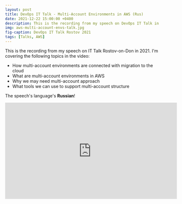 ```yaml
---
layout: post
title: DevOps IT Talk - Multi-Account Environments in AWS (Rus)
date: 2021-12-22 15:00:00 +0400
description: This is the recording from my speech on DevOps IT Talk in Rostov in 2021
img: aws-multi-account-envs-talk.jpg
fig-caption: DevOps IT Talk Rostov 2021
tags: [Talks, AWS]
---
```


This is the recording from my speech on IT Talk Rostov-on-Don in 2021. I'm covering the following topics in the video:

* How multi-account environments are connected with migration to the cloud
* What are multi-account environments in AWS
* Why we may need multi-account approach
* What tools we can use to support multi-account structure

The speech's language's **Russian**!

<iframe width="560" height="315" src="https://www.youtube-nocookie.com/embed/mihvvMLCe3M" title="YouTube video player" frameborder="0" allow="accelerometer; autoplay; clipboard-write; encrypted-media; gyroscope; picture-in-picture; web-share" allowfullscreen></iframe>